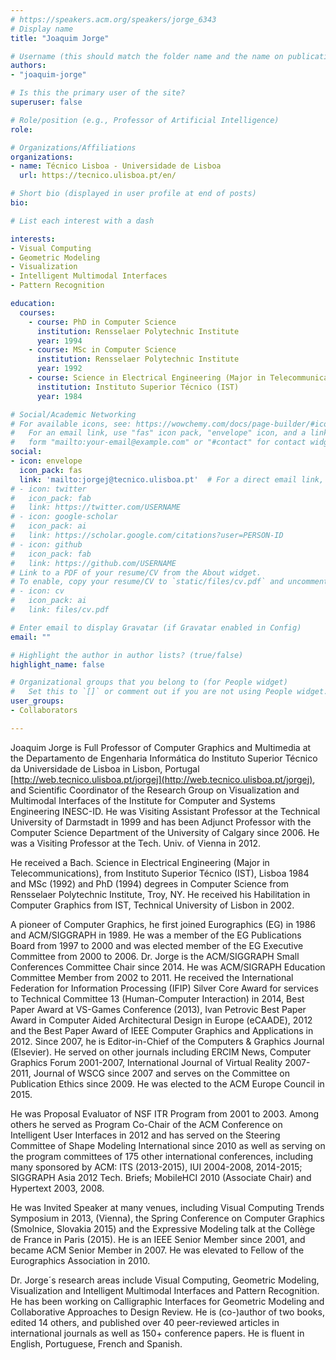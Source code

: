 ```yaml
---
# https://speakers.acm.org/speakers/jorge_6343
# Display name
title: "Joaquim Jorge"

# Username (this should match the folder name and the name on publications)
authors:
- "joaquim-jorge"

# Is this the primary user of the site?
superuser: false

# Role/position (e.g., Professor of Artificial Intelligence)
role:

# Organizations/Affiliations
organizations:
- name: Técnico Lisboa - Universidade de Lisboa
  url: https://tecnico.ulisboa.pt/en/

# Short bio (displayed in user profile at end of posts)
bio: 

# List each interest with a dash

interests:
- Visual Computing
- Geometric Modeling
- Visualization
- Intelligent Multimodal Interfaces
- Pattern Recognition

education:
  courses:
    - course: PhD in Computer Science
      institution: Rensselaer Polytechnic Institute
      year: 1994
    - course: MSc in Computer Science
      institution: Rensselaer Polytechnic Institute
      year: 1992
    - course: Science in Electrical Engineering (Major in Telecommunications)
      institution: Instituto Superior Técnico (IST)
      year: 1984

# Social/Academic Networking
# For available icons, see: https://wowchemy.com/docs/page-builder/#icons
#   For an email link, use "fas" icon pack, "envelope" icon, and a link in the
#   form "mailto:your-email@example.com" or "#contact" for contact widget.
social:
- icon: envelope
  icon_pack: fas
  link: 'mailto:jorgej@tecnico.ulisboa.pt'  # For a direct email link, use "mailto:test@example.org".
# - icon: twitter
#   icon_pack: fab
#   link: https://twitter.com/USERNAME
# - icon: google-scholar
#   icon_pack: ai
#   link: https://scholar.google.com/citations?user=PERSON-ID
# - icon: github
#   icon_pack: fab
#   link: https://github.com/USERNAME
# Link to a PDF of your resume/CV from the About widget.
# To enable, copy your resume/CV to `static/files/cv.pdf` and uncomment the lines below.
# - icon: cv
#   icon_pack: ai
#   link: files/cv.pdf

# Enter email to display Gravatar (if Gravatar enabled in Config)
email: ""

# Highlight the author in author lists? (true/false)
highlight_name: false

# Organizational groups that you belong to (for People widget)
#   Set this to `[]` or comment out if you are not using People widget.
user_groups:
- Collaborators

---
```

Joaquim Jorge is Full Professor of Computer Graphics and Multimedia at the Departamento de Engenharia Informática do Instituto Superior Técnico da Universidade de Lisboa in Lisbon, Portugal [http://web.tecnico.ulisboa.pt/jorgej](http://web.tecnico.ulisboa.pt/jorgej), and Scientific Coordinator of the Research Group on Visualization and Multimodal Interfaces of the Institute for Computer and Systems Engineering INESC-ID.  He was Visiting Assistant Professor at the Technical University of Darmstadt in 1999 and has been Adjunct Professor with the Computer Science Department of the University of Calgary since 2006. He was a Visiting Professor at the Tech. Univ. of Vienna in 2012.

He received a Bach. Science in Electrical Engineering (Major in Telecommunications), from Instituto Superior Técnico (IST), Lisboa 1984 and MSc (1992) and PhD (1994) degrees in Computer Science from Rensselaer Polytechnic Institute, Troy, NY. He received his Habilitation in Computer Graphics from IST, Technical University of Lisbon in 2002.

A pioneer of Computer Graphics, he first joined Eurographics (EG) in 1986 and ACM/SIGGRAPH in 1989. He was a member of the EG Publications Board from 1997 to 2000 and was elected member of the EG Executive Committee from 2000 to 2006. Dr. Jorge is the ACM/SIGGRAPH Small Conferences Committee Chair since 2014. He was ACM/SIGRAPH Education Committee Member from 2002 to 2011. He received the International Federation for Information Processing (IFIP) Silver Core Award for services to Technical Committee 13 (Human-Computer Interaction) in 2014, Best Paper Award at VS-Games Conference (2013), Ivan Petrovic Best Paper Award in Computer Aided Architectural Design in Europe (eCAADE), 2012 and the Best Paper Award of IEEE Computer Graphics and Applications in 2012. Since 2007, he is Editor-in-Chief of the Computers & Graphics Journal (Elsevier). He served on other journals including ERCIM News, Computer Graphics Forum 2001-2007, International Journal of Virtual Reality 2007-2011, Journal of WSCG since 2007 and serves on the Committee on Publication Ethics since 2009. He was elected to the ACM Europe Council in 2015.

He was Proposal Evaluator of NSF ITR Program from 2001 to 2003. Among others he served as Program Co-Chair of the ACM Conference on Intelligent User Interfaces in 2012 and has served on the Steering Committee of Shape Modeling International since 2010 as well as serving on the program committees of 175 other international conferences, including many sponsored by ACM: ITS (2013-2015), IUI 2004-2008, 2014-2015; SIGGRAPH Asia 2012 Tech. Briefs; MobileHCI 2010 (Associate Chair) and Hypertext 2003, 2008. 

He was Invited Speaker at many venues, including Visual Computing Trends Symposium in 2013, (Vienna), the Spring Conference on Computer Graphics (Smolnice, Slovakia 2015) and the Expressive Modeling talk at the Collège de France in Paris (2015).  He is an IEEE Senior Member since 2001, and became ACM Senior Member in 2007. He was elevated to Fellow of the Eurographics Association in 2010. 


Dr. Jorge´s research areas include Visual Computing, Geometric Modeling, Visualization and Intelligent Multimodal Interfaces and Pattern Recognition. He has been working on Calligraphic Interfaces for Geometric Modeling and Collaborative Approaches to Design Review. He is (co-)author of two books, edited 14 others, and published over 40 peer-reviewed articles in international journals as well as 150+ conference papers. He is fluent in English, Portuguese, French and Spanish.
